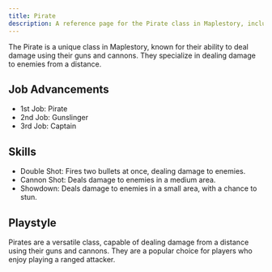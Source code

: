 ```yaml
---
title: Pirate
description: A reference page for the Pirate class in Maplestory, including their skills, playstyle, and job advancements.
---
```


The Pirate is a unique class in Maplestory, known for their ability to deal damage using their guns and cannons. They specialize in dealing damage to enemies from a distance.

## Job Advancements

* 1st Job: Pirate
* 2nd Job: Gunslinger
* 3rd Job: Captain

## Skills

* Double Shot: Fires two bullets at once, dealing damage to enemies.
* Cannon Shot: Deals damage to enemies in a medium area.
* Showdown: Deals damage to enemies in a small area, with a chance to stun.

## Playstyle

Pirates are a versatile class, capable of dealing damage from a distance using their guns and cannons. They are a popular choice for players who enjoy playing a ranged attacker.